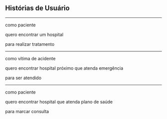## Histórias de Usuário

------------------------
  
como paciente

quero encontrar um hospital

para realizar tratamento

  ------------------------
  
como vítima de acidente

quero encontrar hospital próximo que atenda emergência

para ser atendido

  ------------------------

como paciente

quero encontrar hospital que atenda plano de saúde

para marcar consulta
